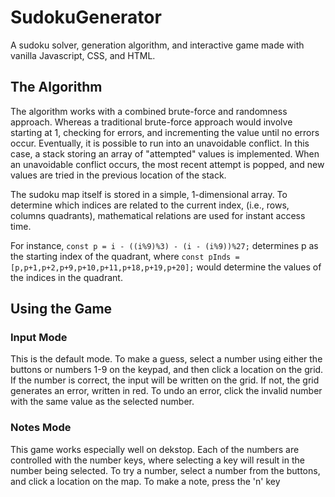 # SudokuGenerator
A sudoku solver, generation algorithm, and interactive game made with vanilla Javascript, CSS, and HTML. 

## The Algorithm
The algorithm works with a combined brute-force and randomness approach. Whereas a traditional brute-force approach would involve starting at 1, checking for errors, and incrementing the value until no errors occur. Eventually, it is possible to run into an unavoidable conflict. In this case, a stack storing an array of "attempted" values is implemented. When an unavoidable conflict occurs, the most recent attempt is popped, and new values are tried in the previous location of the stack. 

The sudoku map itself is stored in a simple, 1-dimensional array. To determine which indices are related to the current index, (i.e., rows, columns quadrants), mathematical relations are used for instant access time. 

For instance, `const p = i - ((i%9)%3) - (i - (i%9))%27;` determines p as the starting index of the quadrant, where `const pInds = [p,p+1,p+2,p+9,p+10,p+11,p+18,p+19,p+20];` would determine the values of the indices in the quadrant. 

## Using the Game

### Input Mode
This is the default mode. To make a guess, select a number using either the buttons or numbers 1-9 on the keypad, and then click a location on the grid. 
If the number is correct, the input will be written on the grid. If not, the grid generates an error, written in red. To undo an error, click the invalid number with the same value as the selected number.

### Notes Mode

This game works especially well on dekstop. Each of the numbers are controlled with the number keys, where selecting a key will result in the number being selected. 
To try a number, select a number from the buttons, and click a location on the map. To make a note, press the 'n' key

